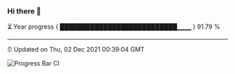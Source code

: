 ### Hi there 👋

⏳ Year progress { ███████████████████████████▁▁▁ } 91.79 %

---

⏰ Updated on Thu, 02 Dec 2021 00:39:04 GMT

![Progress Bar CI](https://github.com/liununu/liununu/workflows/Progress%20Bar%20CI/badge.svg)
